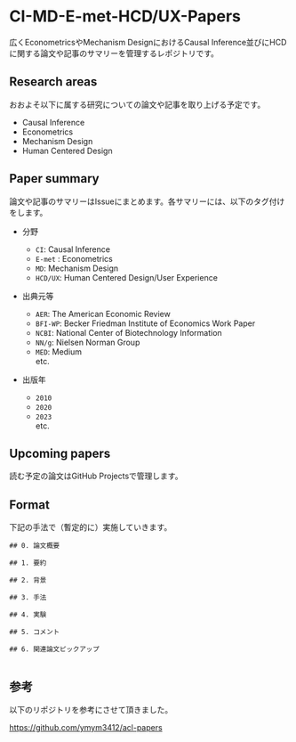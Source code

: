 # CI-MD-E-met-HCD/UX-Papers
広くEconometricsやMechanism DesignにおけるCausal Inference並びにHCDに関する論文や記事のサマリーを管理するレポジトリです。

## Research areas
おおよそ以下に属する研究についての論文や記事を取り上げる予定です。

- Causal Inference
- Econometrics
- Mechanism Design
- Human Centered Design

## Paper summary
論文や記事のサマリーはIssueにまとめます。各サマリーには、以下のタグ付けをします。

- 分野
  - `CI`: Causal Inference
  - `E-met` : Econometrics
  - `MD`: Mechanism Design
  - `HCD/UX`: Human Centered Design/User Experience

- 出典元等
  - `AER`: The American Economic Review 
  - `BFI-WP`: Becker Friedman Institute of Economics Work Paper
  - `NCBI`: National Center of Biotechnology Information
  - `NN/g`: Nielsen Norman Group 
  - `MED`: Medium <br>
  etc.
  
- 出版年
  - `2010`
  - `2020`
  - `2023` <br>
  etc.


## Upcoming papers
読む予定の論文はGitHub Projectsで管理します。

## Format
下記の手法で（暫定的に）実施していきます。

```
## 0. 論文概要

## 1. 要約

## 2. 背景

## 3. 手法

## 4. 実験

## 5. コメント

## 6. 関連論文ピックアップ


```

## 参考
以下のリポジトリを参考にさせて頂きました。

https://github.com/ymym3412/acl-papers
